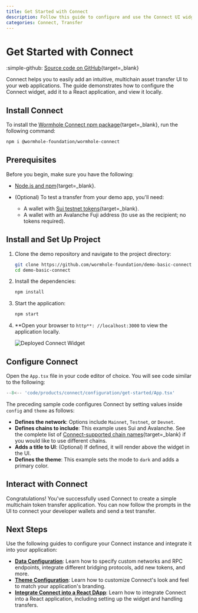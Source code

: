 ```yaml
---
title: Get Started with Connect
description: Follow this guide to configure and use the Connect UI widget to easily add an intuitive, multichain asset transfer UI to your web applications.  
categories: Connect, Transfer
---
```


# Get Started with Connect

:simple-github: [Source code on GitHub](https://github.com/wormhole-foundation/demo-basic-connect){target=\_blank}

Connect helps you to easily add an intuitive, multichain asset transfer UI to your web applications. The guide demonstrates how to configure the Connect widget, add it to a React application, and view it locally.

## Install Connect

To install the [Wormhole Connect npm package](https://www.npmjs.com/package/@wormhole-foundation/wormhole-connect){target=\_blank}, run the following command:

```bash
npm i @wormhole-foundation/wormhole-connect
```

## Prerequisites

Before you begin, make sure you have the following:

- [Node.js and npm](https://docs.npmjs.com/downloading-and-installing-node-js-and-npm){target=\_blank}.

- (Optional) To test a transfer from your demo app, you'll need:

    - A wallet with [Sui testnet tokens](https://faucet.sui.io/){target=\_blank}.
    - A wallet with an Avalanche Fuji address (to use as the recipient; no tokens required).

## Install and Set Up Project

1. Clone the demo repository and navigate to the project directory:

    ```bash
    git clone https://github.com/wormhole-foundation/demo-basic-connect.git
    cd demo-basic-connect
    ```

2. Install the dependencies:

    ```bash
    npm install
    ```

3. Start the application:

    ```bash
    npm start
    ```

4. **Open your browser to `http**: //localhost:3000` to view the application locally.

    ![Deployed Connect Widget](/docs/images/products/connect/tutorials/react-dapp/get-started/connect-get-started-01.webp)

## Configure Connect

Open the `App.tsx` file in your code editor of choice. You will see code similar to the following:

```typescript title="App.tsx"
--8<-- 'code/products/connect/configuration/get-started/App.tsx'
```

The preceding sample code configures Connect by setting values inside `config` and `theme` as follows:

- **Defines the network**: Options include `Mainnet`, `Testnet`, or `Devnet`.
- **Defines chains to include**: This example uses Sui and Avalanche. See the complete list of [Connect-supported chain names](https://github.com/wormhole-foundation/wormhole-sdk-ts/blob/main/core/base/src/constants/chains.ts){target=\_blank} if you would like to use different chains.
- **Adds a title to UI**: (Optional) If defined, it will render above the widget in the UI.
- **Defines the theme**: This example sets the mode to `dark` and adds a primary color.

## Interact with Connect

Congratulations! You've successfully used Connect to create a simple multichain token transfer application. You can now follow the prompts in the UI to connect your developer wallets and send a test transfer.

## Next Steps

Use the following guides to configure your Connect instance and integrate it into your application:

- **[Data Configuration](/docs/products/connect/configuration/data/)**: Learn how to specify custom networks and RPC endpoints, integrate different bridging protocols, add new tokens, and more.
- **[Theme Configuration](/docs/products/connect/configuration/theme/)**: Learn how to customize Connect's look and feel to match your application's branding.
- **[Integrate Connect into a React DApp](/docs/products/connect/tutorials/react-dapp/)**: Learn how to integrate Connect into a React application, including setting up the widget and handling transfers.

<!--TODO: links to other guides and tutorials. Definitely want to feature using Connect to interact with your NTT deployment-->
